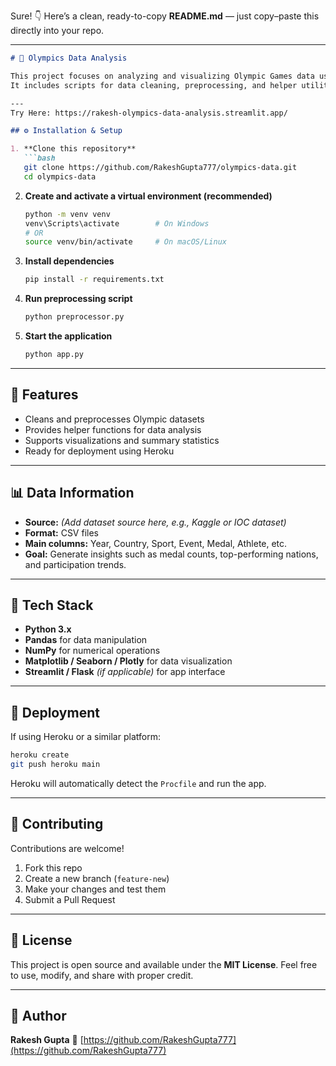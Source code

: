 Sure! 👇 Here’s a clean, ready-to-copy **README.md** — just copy–paste this directly into your repo.

---

```markdown
# 🏅 Olympics Data Analysis

This project focuses on analyzing and visualizing Olympic Games data using Python.  
It includes scripts for data cleaning, preprocessing, and helper utilities to generate insights about athletes, countries, and medals.

---
Try Here: https://rakesh-olympics-data-analysis.streamlit.app/

## ⚙️ Installation & Setup

1. **Clone this repository**
   ```bash
   git clone https://github.com/RakeshGupta777/olympics-data.git
   cd olympics-data
````

2. **Create and activate a virtual environment (recommended)**

   ```bash
   python -m venv venv
   venv\Scripts\activate        # On Windows
   # OR
   source venv/bin/activate     # On macOS/Linux
   ```

3. **Install dependencies**

   ```bash
   pip install -r requirements.txt
   ```

4. **Run preprocessing script**

   ```bash
   python preprocessor.py
   ```

5. **Start the application**

   ```bash
   python app.py
   ```

---

## 🧠 Features

* Cleans and preprocesses Olympic datasets
* Provides helper functions for data analysis
* Supports visualizations and summary statistics
* Ready for deployment using Heroku

---

## 📊 Data Information

* **Source:** *(Add dataset source here, e.g., Kaggle or IOC dataset)*
* **Format:** CSV files
* **Main columns:** Year, Country, Sport, Event, Medal, Athlete, etc.
* **Goal:** Generate insights such as medal counts, top-performing nations, and participation trends.

---

## 🧰 Tech Stack

* **Python 3.x**
* **Pandas** for data manipulation
* **NumPy** for numerical operations
* **Matplotlib / Seaborn / Plotly** for data visualization
* **Streamlit / Flask** *(if applicable)* for app interface

---

## 🚀 Deployment

If using Heroku or a similar platform:

```bash
heroku create
git push heroku main
```

Heroku will automatically detect the `Procfile` and run the app.

---

## 🤝 Contributing

Contributions are welcome!

1. Fork this repo
2. Create a new branch (`feature-new`)
3. Make your changes and test them
4. Submit a Pull Request

---

## 🧾 License

This project is open source and available under the **MIT License**.
Feel free to use, modify, and share with proper credit.

---

## 💬 Author

**Rakesh Gupta**
🔗 [https://github.com/RakeshGupta777](https://github.com/RakeshGupta777)

```

